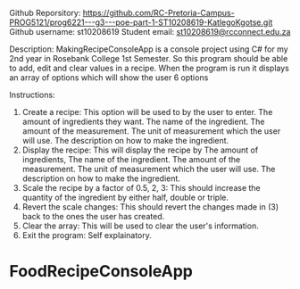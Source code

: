 Github Reporsitory: https://github.com/RC-Pretoria-Campus-PROG5121/prog6221---g3---poe-part-1-ST10208619-KatlegoKgotse.git
Github username: st10208619
Student email: st10208619@rcconnect.edu.za

Description:
MakingRecipeConsoleApp is a console project using C# for my 2nd year in Rosebank College 1st Semester. So this program should be able to add, edit and clear values in a recipe.
When the program is run it displays an array of options which will show the user 6 options

Instructions:

1. Create a recipe: This option will be used to by the user to enter. The amount of ingredients they want. The name of the ingredient. The amount of the measurement. The unit of measurement which the user will use. The description on how to make the ingredient.
2. Display the recipe: This will display the recipe by The amount of ingredients, The name of the ingredient. The amount of the measurement. The unit of measurement which the user will use. The description on how to make the ingredient.
3. Scale the recipe by a factor of 0.5, 2, 3: This should increase the quantity of the ingredient by either half, double or triple.
4. Revert the scale changes: This should revert the changes made in (3) back to the ones the user has created.
5. Clear the array: This will be used to clear the user's information.
6. Exit the program: Self explainatory.

# FoodRecipeConsoleApp
